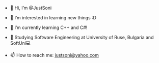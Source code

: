 - 👋 Hi, I’m @JustSoni
- 👀 I’m interested in learning new things :D
- 🌱 I’m currently learning C++ and C#!
- 🏫 Studying Software Engineering at University of Ruse, Bulgaria
     and SoftUni💻

- 📫 How to reach me: justsoni@yahoo.com

<!---
JustSoni/JustSoni is a ✨ special ✨ repository because its `README.md` (this file) appears on your GitHub profile.
You can click the Preview link to take a look at your changes.
--->
